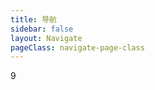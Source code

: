 ```yaml
---
title: 导航
sidebar: false
layout: Navigate
pageClass: navigate-page-class
---
```



[//]: # (<Navigate />)
9
